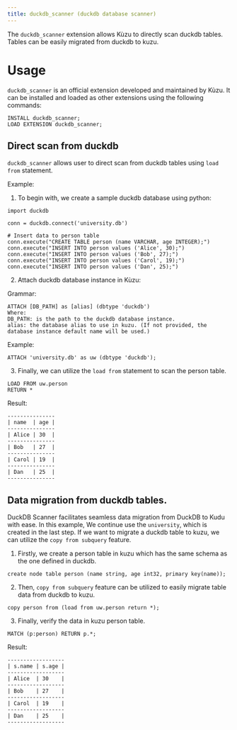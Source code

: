 ```yaml
---
title: duckdb_scanner (duckdb database scanner)
---
```


The `duckdb_scanner` extension allows Kùzu to directly scan duckdb tables. Tables can be easily migrated from duckdb to kuzu.
  
# Usage

`duckdb_scanner` is an official extension developed and maintained by Kùzu.
It can be installed and loaded as other extensions using the following commands:

```cypher
INSTALL duckdb_scanner;
LOAD EXTENSION duckdb_scanner;
```

## Direct scan from duckdb
`duckdb_scanner` allows user to direct scan from duckdb tables using `load from` statement.

Example:

1. To begin with, we create a sample duckdb database using python:
```
import duckdb

conn = duckdb.connect('university.db')

# Insert data to person table
conn.execute("CREATE TABLE person (name VARCHAR, age INTEGER);")
conn.execute("INSERT INTO person values ('Alice', 30);")
conn.execute("INSERT INTO person values ('Bob', 27);")
conn.execute("INSERT INTO person values ('Carol', 19);")
conn.execute("INSERT INTO person values ('Dan', 25);")
```

2. Attach duckdb database instance in Kùzu:

Grammar:
```
ATTACH [DB_PATH] as [alias] (dbtype 'duckdb')
Where:
DB_PATH: is the path to the duckdb database instance.
alias: the database alias to use in kuzu. (If not provided, the database instance default name will be used.)
```
Example:
```cypher
ATTACH 'university.db' as uw (dbtype 'duckdb');
```

3. Finally, we can utilize the `load from` statement to scan the person table.
```cypher
LOAD FROM uw.person 
RETURN *
```

Result:

```
---------------
| name  | age |
---------------
| Alice | 30  |
---------------
| Bob   | 27  |
---------------
| Carol | 19  |
---------------
| Dan   | 25  |
---------------
```

## Data migration from duckdb tables.
DuckDB Scanner facilitates seamless data migration from DuckDB to Kudu with ease.
In this example, We continue use the `university`, which is created in the last step.
If we want to migrate a duckdb table to kuzu, we can utilize the `copy from subquery` feature.
1. Firstly, we create a person table in kuzu which has the same schema as the one defined in duckdb.
```
create node table person (name string, age int32, primary key(name));
```
2. Then, `copy from subquery` feature can be utilized to easily migrate table data from duckdb to kuzu.
```
copy person from (load from uw.person return *);
```
3. Finally, verify the data in kuzu person table.
```
MATCH (p:person) RETURN p.*;
```
Result:
```
------------------
| s.name | s.age |
------------------
| Alice  | 30    |
------------------
| Bob    | 27    |
------------------
| Carol  | 19    |
------------------
| Dan    | 25    |
------------------
```
